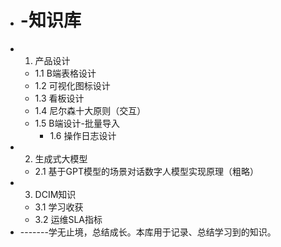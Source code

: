 - # -知识库
- 1. 产品设计
	- 1.1 B端表格设计
	- 1.2 可视化图标设计
	- 1.3 看板设计
	- 1.4 尼尔森十大原则（交互）
	- 1.5 B端设计-批量导入
        - 1.6 操作日志设计
- 2. 生成式大模型
	- 2.1 基于GPT模型的场景对话数字人模型实现原理（粗略）
- 3. DCIM知识
	- 3.1 学习收获
	- 3.2 运维SLA指标
- -------学无止境，总结成长。本库用于记录、总结学习到的知识。
